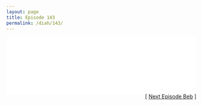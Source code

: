 ```yaml
---
layout: page
title: Episode 143
permalink: /diah/143/
---
```


<iframe allowfullscreen="true" frameborder="0" style="width:100%;" marginheight="0" marginwidth="0" mozallowfullscreen="true" scrolling="NO" src="//gdriveplayer.us/embed2.php?link=ka%252BUH3UH9%252BhcDLhKj3NdAAClREsZDhdKB1xlsIZKRmR84nKX2rIkwP97Mc2wqXY9NHUVWg98E8bymDtTbbURtJA7up45q87bVqGO%252FUvkljtEeexRQKjxVClaAOo5XYxEHlfB3ZCVbNwm%252FQIJo5EYv0vvejvhCxMIJpvpLXS4ctvnnI0FpKtDvRmoRhRH%252BNAJySraPoVWd%252FIT7ZqDnt%252FuBs&amp;no_adult=yes" webkitallowfullscreen="true"></iframe>

<div align="right">[ <a href="/diah/144/">Next Episode Beb</a> ]</div>

